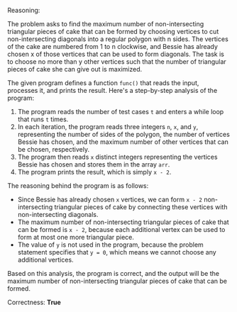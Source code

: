 Reasoning:

The problem asks to find the maximum number of non-intersecting triangular pieces of cake that can be formed by choosing vertices to cut non-intersecting diagonals into a regular polygon with n sides. The vertices of the cake are numbered from 1 to n clockwise, and Bessie has already chosen x of those vertices that can be used to form diagonals. The task is to choose no more than y other vertices such that the number of triangular pieces of cake she can give out is maximized.

The given program defines a function `func()` that reads the input, processes it, and prints the result. Here's a step-by-step analysis of the program:

1. The program reads the number of test cases `t` and enters a while loop that runs `t` times.
2. In each iteration, the program reads three integers `n`, `x`, and `y`, representing the number of sides of the polygon, the number of vertices Bessie has chosen, and the maximum number of other vertices that can be chosen, respectively.
3. The program then reads `x` distinct integers representing the vertices Bessie has chosen and stores them in the array `arr`.
4. The program prints the result, which is simply `x - 2`.

The reasoning behind the program is as follows:

* Since Bessie has already chosen `x` vertices, we can form `x - 2` non-intersecting triangular pieces of cake by connecting these vertices with non-intersecting diagonals.
* The maximum number of non-intersecting triangular pieces of cake that can be formed is `x - 2`, because each additional vertex can be used to form at most one more triangular piece.
* The value of `y` is not used in the program, because the problem statement specifies that `y = 0`, which means we cannot choose any additional vertices.

Based on this analysis, the program is correct, and the output will be the maximum number of non-intersecting triangular pieces of cake that can be formed.

Correctness: **True**